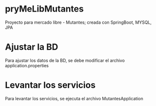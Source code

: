 # pryMeLibMutantes
Proyecto para mercado libre - Mutantes; creada con SpringBoot, MYSQL, JPA

# Ajustar la BD
Para ajustar los datos de la BD, se debe modificar el archivo application.properties


# Levantar los servicios
Para levantar los servicios, se ejecuta el archivo MutantesApplication
